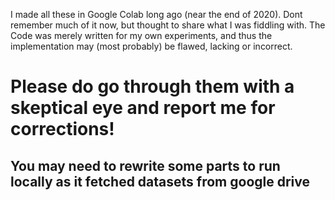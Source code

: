 I made all these in Google Colab long ago (near the end of 2020). Dont remember much of it now, but thought to share what I was fiddling with. 
The Code was merely written for my own experiments, and thus the implementation may (most probably) be flawed, lacking or incorrect.
# Please do go through them with a skeptical eye and report me for corrections!
## You may need to rewrite some parts to run locally as it fetched datasets from google drive
